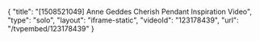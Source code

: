 {
    "title": "[1508521049] Anne Geddes Cherish Pendant Inspiration Video",
    "type": "solo",
    "layout": "iframe-static",
    "videoId": "123178439",
    "url": "\/tvpembed\/123178439"
}